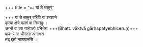 +++
title = "०८ यां ते चक्रुर्"

+++
यां ते चक्रुर् बर्हिषि यां श्मशाने  
कृत्यां क्षेत्रे वलगं वा निचख्नुः ।  
अग्नौ वा त्वा गार्हपत्ये ऽभिचेरुः +++(Bhatt. vāktvā gārhapatyebhiceruḥ)+++  
पाकं सन्तं धीरतरा अनागसं  
तद् इतो नाशयामसि ॥